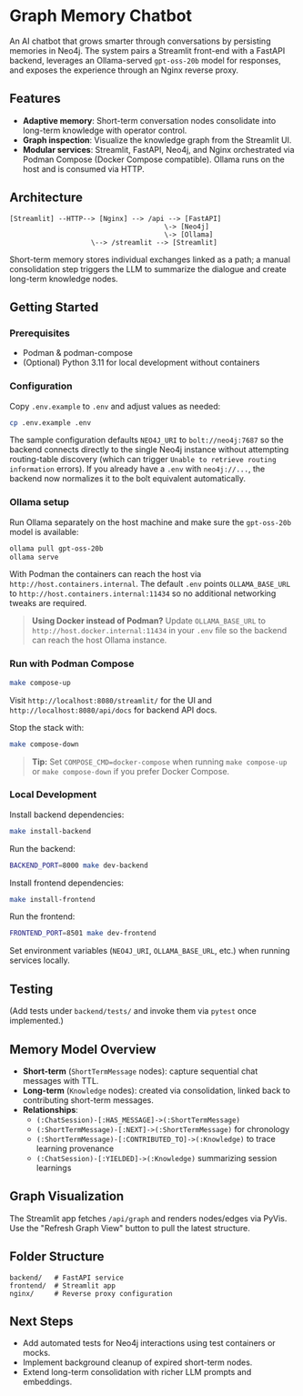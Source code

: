 # Graph Memory Chatbot

An AI chatbot that grows smarter through conversations by persisting memories in Neo4j. The system pairs a Streamlit front-end with a FastAPI backend, leverages an Ollama-served `gpt-oss-20b` model for responses, and exposes the experience through an Nginx reverse proxy.

## Features
- **Adaptive memory**: Short-term conversation nodes consolidate into long-term knowledge with operator control.
- **Graph inspection**: Visualize the knowledge graph from the Streamlit UI.
- **Modular services**: Streamlit, FastAPI, Neo4j, and Nginx orchestrated via Podman Compose (Docker Compose compatible). Ollama runs on the host and is consumed via HTTP.

## Architecture
```
[Streamlit] --HTTP--> [Nginx] --> /api --> [FastAPI]
                                      \-> [Neo4j]
                                      \-> [Ollama]
                    \--> /streamlit --> [Streamlit]
```

Short-term memory stores individual exchanges linked as a path; a manual consolidation step triggers the LLM to summarize the dialogue and create long-term knowledge nodes.

## Getting Started

### Prerequisites
- Podman & podman-compose
- (Optional) Python 3.11 for local development without containers

### Configuration
Copy `.env.example` to `.env` and adjust values as needed:
```bash
cp .env.example .env
```

The sample configuration defaults `NEO4J_URI` to `bolt://neo4j:7687` so the
backend connects directly to the single Neo4j instance without attempting
routing-table discovery (which can trigger `Unable to retrieve routing
information` errors). If you already have a `.env` with `neo4j://...`, the
backend now normalizes it to the bolt equivalent automatically.

### Ollama setup
Run Ollama separately on the host machine and make sure the `gpt-oss-20b` model is available:
```bash
ollama pull gpt-oss-20b
ollama serve
```

With Podman the containers can reach the host via `http://host.containers.internal`. The default `.env` points `OLLAMA_BASE_URL` to `http://host.containers.internal:11434` so no additional networking tweaks are required.

> **Using Docker instead of Podman?** Update `OLLAMA_BASE_URL` to `http://host.docker.internal:11434` in your `.env` file so the backend can reach the host Ollama instance.

### Run with Podman Compose
```bash
make compose-up
```
Visit `http://localhost:8080/streamlit/` for the UI and `http://localhost:8080/api/docs` for backend API docs.

Stop the stack with:
```bash
make compose-down
```

> **Tip:** Set `COMPOSE_CMD=docker-compose` when running `make compose-up` or `make compose-down` if you prefer Docker Compose.

### Local Development
Install backend dependencies:
```bash
make install-backend
```
Run the backend:
```bash
BACKEND_PORT=8000 make dev-backend
```

Install frontend dependencies:
```bash
make install-frontend
```
Run the frontend:
```bash
FRONTEND_PORT=8501 make dev-frontend
```

Set environment variables (`NEO4J_URI`, `OLLAMA_BASE_URL`, etc.) when running services locally.

## Testing
(Add tests under `backend/tests/` and invoke them via `pytest` once implemented.)

## Memory Model Overview
- **Short-term** (`ShortTermMessage` nodes): capture sequential chat messages with TTL.
- **Long-term** (`Knowledge` nodes): created via consolidation, linked back to contributing short-term messages.
- **Relationships**:
  - `(:ChatSession)-[:HAS_MESSAGE]->(:ShortTermMessage)`
  - `(:ShortTermMessage)-[:NEXT]->(:ShortTermMessage)` for chronology
  - `(:ShortTermMessage)-[:CONTRIBUTED_TO]->(:Knowledge)` to trace learning provenance
  - `(:ChatSession)-[:YIELDED]->(:Knowledge)` summarizing session learnings

## Graph Visualization
The Streamlit app fetches `/api/graph` and renders nodes/edges via PyVis. Use the "Refresh Graph View" button to pull the latest structure.

## Folder Structure
```
backend/   # FastAPI service
frontend/  # Streamlit app
nginx/     # Reverse proxy configuration
```

## Next Steps
- Add automated tests for Neo4j interactions using test containers or mocks.
- Implement background cleanup of expired short-term nodes.
- Extend long-term consolidation with richer LLM prompts and embeddings.
